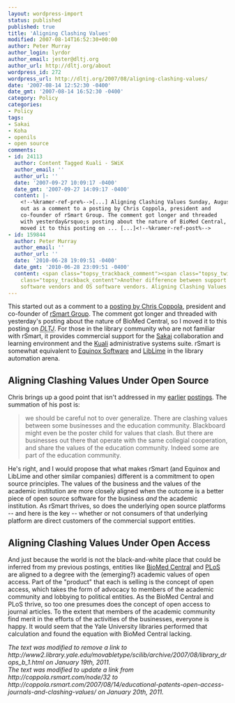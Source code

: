 ```yaml
---
layout: wordpress-import
status: published
published: true
title: 'Aligning Clashing Values'
modified: 2007-08-14T16:52:30+00:00
author: Peter Murray
author_login: lyrdor
author_email: jester@dltj.org
author_url: http://dltj.org/about
wordpress_id: 272
wordpress_url: http://dltj.org/2007/08/aligning-clashing-values/
date: '2007-08-14 12:52:30 -0400'
date_gmt: '2007-08-14 16:52:30 -0400'
category: Policy
categories:
- Policy
tags:
- Sakai
- Koha
- openils
- open source
comments:
- id: 24113
  author: Content Tagged Kuali - SWiK
  author_email: ''
  author_url: ''
  date: '2007-09-27 10:09:17 -0400'
  date_gmt: '2007-09-27 14:09:17 -0400'
  content: |-
    <!--%kramer-ref-pre%-->[...] Aligning Clashing Values Sunday, August 19, 2007 This started
    out as a comment to a posting by Chris Coppola, president and
    co-founder of rSmart Group. The comment got longer and threaded
    with yesterday&rsquo;s posting about the nature of BioMed Central, so I
    moved it to this posting on ... [...]<!--%kramer-ref-post%-->
- id: 159844
  author: Peter Murray
  author_email: ''
  author_url: ''
  date: '2010-06-28 19:09:51 -0400'
  date_gmt: '2010-06-28 23:09:51 -0400'
  content: <span class="topsy_trackback_comment"><span class="topsy_twitter_username"><span
    class="topsy_trackback_content">Another difference between support from proprietary
    software vendors and OS software vendors. Aligning Clashing Values  http://bit.ly/aV4CQy</span></span>
---
```

<p>This started out as a comment to a <a href="http://coppola.rsmart.com/2007/08/14/educational-patents-open-access-journals-and-clashing-values/" title="&#039;Educational Patents, Open Access Journals, and Clashing Values&#039; posting in Chris Coppola&#039;s blog">posting by Chris Coppola</a>, president and co-founder of <a href="http://rsmart.com/" title="rSmart homepage">rSmart Group</a>.  The comment got longer and threaded with yesterday's posting about the nature of BioMed Central, so I moved it to this posting on <acronym title="Disruptive Library Technology Jester"><i>DLTJ</i></acronym>.  For those in the library community who are not familiar with rSmart, it provides commercial support for the <a href="https://www.sakaiproject.org/" title="Sakai Project homepage">Sakai</a> collaboration and learning environment and the <a href="http://www.kuali.org/" title="Kuali Foundation">Kuali</a> administrative systems suite.  rSmart is somewhat equivalent to <a href="http://esilibrary.com/" title="Equinox Software homepage">Equinox Software</a> and <a href="http://liblime.com/" title="LibLime homepage">LibLime</a> in the library automation arena.</p>
<h2>Aligning Clashing Values Under Open Source</h2>
<p>Chris brings up a good point that isn't addressed in my <a href="/article/clashing-values">earlier</a> <a href="/article/what-is-biomed-central">postings</a>.  The summation of his post is:</p>
<blockquote><p>we should be careful not to over generalize. There are clashing values between some businesses and the education community. Blackboard might even be the poster child for values that clash. But there are businesses out there that operate with the same collegial cooperation, and share the values of the education community. Indeed some are part of the education community.</p></blockquote>
<p>He's right, and I would propose that what makes rSmart (and Equinox and LibLime and other similar companies) different is a commitment to open source principles.  The values of the business and the values of the academic institution are more closely aligned when the outcome is a better piece of open source software for the business <em>and</em> the academic institution.  As rSmart thrives, so does the underlying open source platforms -- and here is the key -- whether or not consumers of that underlying platform are direct customers of the commercial support entities.</p>
<h2>Aligning Clashing Values Under Open Access</h2>
<p>And just because the world is not the black-and-white place that could be inferred from my previous postings, entities like <a href="http://www.biomedcentral.com/" title="BioMed Central homepage">BioMed Central</a> and <a href="http://www.plos.org/" title="Public Library of Science homepage">PLoS</a> are aligned to a degree with the (emerging?) academic values of open access.  Part of the "product" that each is selling is the concept of open access, which takes the form of advocacy to members of the academic community and lobbying to political entities.  As the BioMed Central and PLoS thrive, so too one presumes does the concept of open access to journal articles.  To the extent that members of the academic community find merit in the efforts of the activities of the businesses, everyone is happy.  It would seem that the <span class="removed_link" title="http://www2.library.yale.edu/movabletype/scilib/archive/2007/08/library_drops_b_1.html">Yale University libraries performed that calculation and found the equation with BioMed Central lacking</span>.</p>
<p style="padding:0;margin:0;font-style:italic;" class="removed_link">The text was modified to remove a link to http://www2.library.yale.edu/movabletype/scilib/archive/2007/08/library_drops_b_1.html on January 19th, 2011.</p>
<p style="padding:0;margin:0;font-style:italic;">The text was modified to update a link from http://coppola.rsmart.com/node/32 to http://coppola.rsmart.com/2007/08/14/educational-patents-open-access-journals-and-clashing-values/ on January 20th, 2011.</p>
